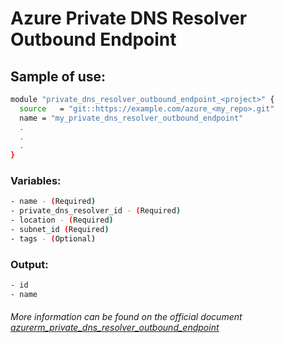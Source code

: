 # Azure Private DNS Resolver Outbound Endpoint

## Sample of use:

```bash
module "private_dns_resolver_outbound_endpoint_<project>" {
  source   = "git::https://example.com/azure_<my_repo>.git"
  name = "my_private_dns_resolver_outbound_endpoint"
  .
  .
  .
}
```

### Variables:

```bash
- name - (Required)
- private_dns_resolver_id - (Required)
- location - (Required)
- subnet_id (Required)
- tags - (Optional)
```

### Output:

```bash
- id
- name
```

###### More information can be found on the official document [azurerm_private_dns_resolver_outbound_endpoint](https://registry.terraform.io/providers/hashicorp/azurerm/latest/docs/resources/private_dns_resolver_outbound_endpoint)